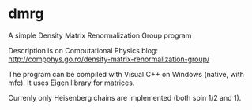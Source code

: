 # dmrg
A simple Density Matrix Renormalization Group program

Description is on Computational Physics blog: http://compphys.go.ro/density-matrix-renormalization-group/

The program can be compiled with Visual C++ on Windows (native, with mfc). 
It uses Eigen library for matrices.

Currenly only Heisenberg chains are implemented (both spin 1/2 and 1).

